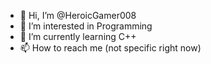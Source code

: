 - 👋 Hi, I’m @HeroicGamer008
- 👀 I’m interested in Programming
- 🌱 I’m currently learning C++
- 📫 How to reach me (not specific right now)

<!---
HeroicGamer008/HeroicGamer008 is a ✨ special ✨ repository because its `README.md` (this file) appears on your GitHub profile.
You can click the Preview link to take a look at your changes.
--->
